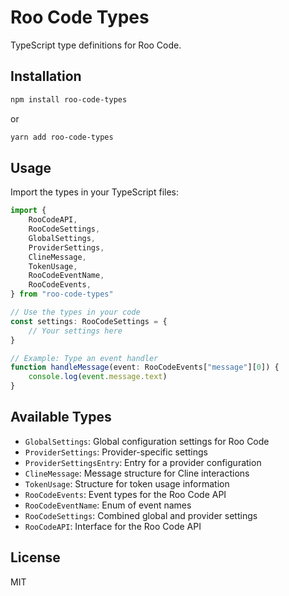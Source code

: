 # Roo Code Types

TypeScript type definitions for Roo Code.

## Installation

```bash
npm install roo-code-types
```

or

```bash
yarn add roo-code-types
```

## Usage

Import the types in your TypeScript files:

```typescript
import {
	RooCodeAPI,
	RooCodeSettings,
	GlobalSettings,
	ProviderSettings,
	ClineMessage,
	TokenUsage,
	RooCodeEventName,
	RooCodeEvents,
} from "roo-code-types"

// Use the types in your code
const settings: RooCodeSettings = {
	// Your settings here
}

// Example: Type an event handler
function handleMessage(event: RooCodeEvents["message"][0]) {
	console.log(event.message.text)
}
```

## Available Types

- `GlobalSettings`: Global configuration settings for Roo Code
- `ProviderSettings`: Provider-specific settings
- `ProviderSettingsEntry`: Entry for a provider configuration
- `ClineMessage`: Message structure for Cline interactions
- `TokenUsage`: Structure for token usage information
- `RooCodeEvents`: Event types for the Roo Code API
- `RooCodeEventName`: Enum of event names
- `RooCodeSettings`: Combined global and provider settings
- `RooCodeAPI`: Interface for the Roo Code API

## License

MIT
